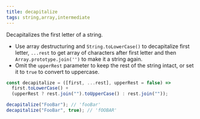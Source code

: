 ```yaml
---
title: decapitalize
tags: string,array,intermediate
---
```


Decapitalizes the first letter of a string.

- Use array destructuring and `String.toLowerCase()` to decapitalize first letter, `...rest` to get array of characters after first letter and then `Array.prototype.join('')` to make it a string again.
- Omit the `upperRest` parameter to keep the rest of the string intact, or set it to `true` to convert to uppercase.

```js
const decapitalize = ([first, ...rest], upperRest = false) =>
  first.toLowerCase() +
  (upperRest ? rest.join("").toUpperCase() : rest.join(""));
```

```js
decapitalize("FooBar"); // 'fooBar'
decapitalize("FooBar", true); // 'fOOBAR'
```
